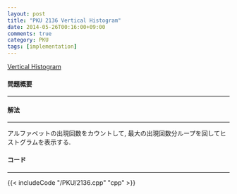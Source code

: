 ```yaml
---
layout: post
title: "PKU 2136 Vertical Histogram"
date: 2014-05-26T00:16:00+09:00
comments: true
category: PKU
tags: [implementation]
---
```


[Vertical Histogram](http://poj.org/problem?id=2136)

#### 問題概要

****

#### 解法

****

アルファベットの出現回数をカウントして, 最大の出現回数分ループを回してヒストグラムを表示する.

#### コード

****

{{< includeCode "/PKU/2136.cpp" "cpp" >}}
